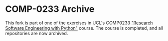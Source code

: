 # COMP-0233 Archive

This fork is part of one of the exercises in UCL's COMP0233 ["Research Software Engineering with Python"](https://github.com/UCL-COMP0233-22-23/RSE-Classwork) course. The course is completed, and all repositories are now archived.
